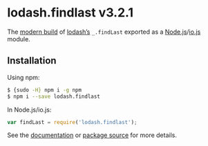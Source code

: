 # lodash.findlast v3.2.1

The [modern build](https://github.com/lodash/lodash/wiki/Build-Differences) of [lodash’s](https://lodash.com/) `_.findLast` exported as a [Node.js](http://nodejs.org/)/[io.js](https://iojs.org/) module.

## Installation

Using npm:

```bash
$ {sudo -H} npm i -g npm
$ npm i --save lodash.findlast
```

In Node.js/io.js:

```js
var findLast = require('lodash.findlast');
```

See the [documentation](https://lodash.com/docs#findLast) or [package source](https://github.com/lodash/lodash/blob/3.2.1-npm-packages/lodash.findlast) for more details.
